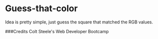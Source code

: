 # Guess-that-color
Idea is pretty simple, just guess the square that matched the RGB values.

###Credits
Colt Steele's Web Developer Bootcamp
